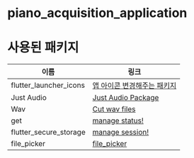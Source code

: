 # piano_acquisition_application


# 사용된 패키지

| 이름                     | 링크                                                                              |
|------------------------|---------------------------------------------------------------------------------|
| flutter_launcher_icons | <a href="https://pub.dev/packages/flutter_launcher_icons">앱 아이콘 변경해주는 패키지</a>   |
| Just Audio             | <a href="https://pub.dev/packages/just_audio">Just Audio Package</a>            |
| Wav                    | <a href="https://pub.dev/packages/wav">Cut wav files</a>                        |
| get                    | <a href="">manage status!</a>                                                   |
| flutter_secure_storage | <a href="https://pub.dev/packages/flutter_secure_storage/install">manage session!</a> |
| file_picker            | <a href=" https://pub.dev/packages/file_picker/install">file_picker</a>         |